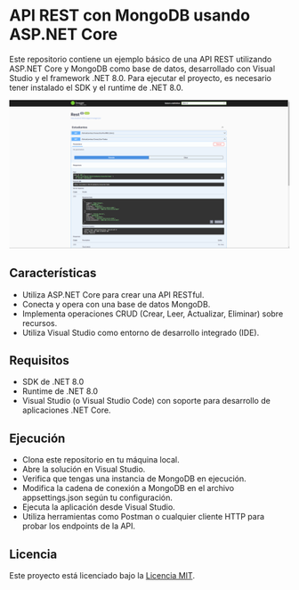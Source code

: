 # API REST con MongoDB usando ASP.NET Core

Este repositorio contiene un ejemplo básico de una API REST utilizando ASP.NET Core y MongoDB como base de datos, desarrollado con Visual Studio y el framework .NET 8.0. Para ejecutar el proyecto, es necesario tener instalado el SDK y el runtime de .NET 8.0.

![img](img/img1.png)

## Características

- Utiliza ASP.NET Core para crear una API RESTful.
- Conecta y opera con una base de datos MongoDB.
- Implementa operaciones CRUD (Crear, Leer, Actualizar, Eliminar) sobre recursos.
- Utiliza Visual Studio como entorno de desarrollo integrado (IDE).

## Requisitos

- SDK de .NET 8.0
- Runtime de .NET 8.0
- Visual Studio (o Visual Studio Code) con soporte para desarrollo de aplicaciones .NET Core.

## Ejecución

- Clona este repositorio en tu máquina local.
- Abre la solución en Visual Studio.
- Verifica que tengas una instancia de MongoDB en ejecución.
- Modifica la cadena de conexión a MongoDB en el archivo appsettings.json según tu configuración.
- Ejecuta la aplicación desde Visual Studio.
- Utiliza herramientas como Postman o cualquier cliente HTTP para probar los endpoints de la API.

## Licencia
Este proyecto está licenciado bajo la [Licencia MIT](LICENSE).